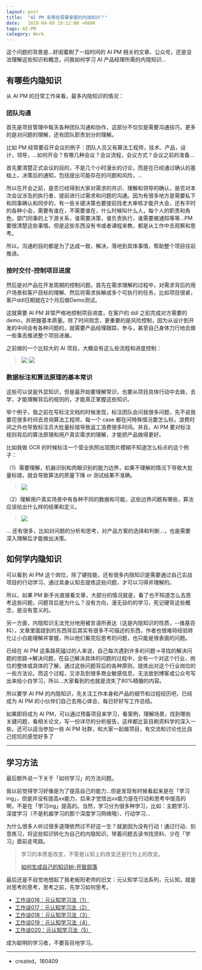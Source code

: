 ```yaml
---
layout: post
title:  "AI PM 有哪些需要掌握的内隐知识？"
date:   2018-04-09 19:12:00 +0800
tags: AI-PM
category: Work
---
```



这个问题的背景是...好闺蜜刷了一段时间的 AI PM 相关的文章、公众号，还是没法理解这些知识和概念，问我如何学习 AI 产品经理所需的内隐知识...

## 有哪些内隐知识

从 AI PM 的日常工作来看，最多内隐知识的情况：

### 团队沟通

首先是项目管理中每天各种团队沟通和协作，这部分不仅仅是需要沟通技巧，更多的是对问题的理解，还有团队职责划分的理解。

比如 PM 经常要召开会议的例子：团队人员又有算法工程师，技术、产品，设计，领导，...如何开会？有哪几种会议？会议流程，会议方式？会议之前的准备...

首先要清楚正式会议的目的，不是几个小时漫长的讨论，而是在已经通过确认的基础上，决策后的通知，包括提出可能存在的问题和风险，...

所以在开会之前，是否已经得到大家对需求的共识、理解和领导的确认，是否对本次会议涉及的执行者、提前进行过需求和问题的沟通。因为有很多地方是需要私下和同事确认和同步的，有一些关键决策也要提前找老大审核才能开大会，还有平时的各种小会，需要有谁在，不需要谁在，什么时候叫什么人，每个人的职责和角色，部门同事的上下游关系，谁需要决策，谁负责执行，谁需要被通知等等...PM 要很清楚这些事情。但是这些东西没有书或者课程来教，都是从工作中去观察和思考。

所以，沟通的目的都是为了达成一致，解决，落地到具体事情，帮助整个项目往前推进。

### 按时交付-控制项目进度

然后是对产品在开发周期的控制问题。首先在需求理解的过程中，对需求背后的用户场景和客户目标的理解、然后将需求拆解成多个可执行的任务，比如项目很紧，客户ddl日期就在2个月后做Demo测试。

这就需要 AI PM 非常严格地控制项目进度，在客户的 ddl 之前完成对方需要的demo，并把握基本质量。除了时间观念，更重要的是风险控制，因为从设计到开发的中间会有各种问题的，就需要产品经理跟踪，参与，甚至自己身体力行地去做一些事去推进整个项目进展。

之前做的一个比较大的 AI 项目，大概会有这么些流程和进度控制：

> ![](http://ojcp18ifz.bkt.clouddn.com/2018-04-23-WechatIMG620.jpeg)
> ![](http://ojcp18ifz.bkt.clouddn.com/2018-04-23-WechatIMG621.jpeg)



### 数据标注和算法原理的基本常识

这些可以说是外显知识，但是最开始要理解常识，也要从项目具体行动中去做，去学，才能理解背后的规则的，才能真正掌握这些知识。

举个例子，我之前在写标注文档的时候发现，标注团队会问我很多问题，先不说我要花很多时间去咨询算法工程师，每一个 case 都在问特殊情况要怎么标，浪费时间之外也导致标注员大批量标错导致返工浪费很多时间。并且，AI PM 要对标注规则背后的算法原理和用户真实需求的理解，才能把产品做得更好。

比如我做 OCR 的时候标注一个营业执照出现图片模糊不知道怎么标点的这个例子：

（1）需要理解，机器识别和肉眼识别的能力边界，如果不理解的情况下导致大批量标错，就会导致算法的质量下降 or 测试结果不准确。

> ![](http://ojcp18ifz.bkt.clouddn.com/2018-04-23-112905.jpg) 


（2）理解用户真实场景中有各种不同的数据和可能，这些边界问题有哪些，算法应该给出什么样的结果和定义。

> ![](http://ojcp18ifz.bkt.clouddn.com/2018-04-23-113108.jpg)


... 还有很多，比如对问题的分析和思考，对产品方案的选择和判断...，也是需要深入理解后才能做出决策。


## 如何学内隐知识

可以看到 AI PM 这个岗位，除了硬技能，还有很多内隐知识是需要通过自己实战项目的行动学习、通过具身认知去提炼这些问题，才可以习得并理解的。

所以，如果 PM 新手光直接看文章，大部分的情况就是，看了也不知道怎么去思考这些问题，问题背后是为什么？没有方向，漫无目的的学习，死记硬背这些概念，是没有意义的。

另一方面，内隐知识无法充分地用被言语所表达（这是内隐知识的性质，--维基百科），文章里面提到的东西背后其实有很多不可描述的东西，作者也很难将经验转化让小白能理解并掌握，所以他们看完后思考的问题，也只能是很表面的问题。

已经在 AI PM 这条路死磕过的人来说，自己每次遇到许多的问题->寻找的解决问题的思路->解决问题，在自己解决具体的问题的过程中，会有一个对这个行业、岗位的整体或具体的了解，通过这些问题背后的各种原则，提炼出对这个行业岗位的一些方法论。而这个过程，又涉及到很多商业敏感信息，无法放到博客或公众号写出来给小白学习，所以...大家看到的也就是流失了80%精髓的内容。

所以要学 AI PM 的内隐知识，先关注工作本身和产品的细节和过程经历吧，已经成为 AI PM 的小伙伴们自己去用心体会，每日好好写工作总结。

如果即将成为 AI PM，可以通过预备项目来学习，看案例，理解场景，找到哪些关键问题，看相关论文，写一份详尽的分析报告，这样都比盲目刷资料学的深入一些。还可以适当参加一些 AI PM 社群，和大家一起做项目，有交流和讨论也比自己挖坑的感觉好多了

---

## 学习方法

最后额外说一下关于「如何学习」的方法问题。

我以前觉得学习好像是为了提高自己的能力...但是发现有时候看起来是在「学习ing」，但是并没有提高xx能力，后来才觉悟出xx能力是在行动和思考中提高的啊，不是在「学习ing」提高的。当然，学习分为很多种学习，比如：主题学习、深度学习（不是机器学习的那个深度学习网络哦）、行动学习...

为什么很多人听过很多道理依然过不好这一生？就是因为没有行动！通过行动、刻意练习，将这些知识转化为自己的内隐知识。带着问题去读书找资料，少在「学习」面前走弯路。

> 学习的本质是改变，不管是认知上的改变还是行为上的改变。
> 
> [如何生成自己的知识树-开智部落](https://mp.weixin.qq.com/s?__biz=MzI1NjQ5NzM2Ng==&mid=2247483735&idx=1&sn=f5112ee2c89322a019fd683d43b68a8b&chksm=ea2482eedd530bf85c888586fb3e7f173953defd13dc2968e6543ff848cd691fc051f844d2fb&mpshare=1&scene=1&srcid=0408NymNffoPKoTaXFTjNmBN&key=52f65e2fc335f081aa98694a8dae7966b8a6e13b2ead07d1258694cfd5a57b52ff2f276f4aad4e97a056e447e59cff9cb702c58ac3976eb1b1acfc6f448855a88eb554d3caac3a707916e96f4e18fe30&ascene=0&uin=OTYyNDg4NjIx&devicetype=iMac+MacBookPro14%2C1+OSX+OSX+10.12.5+build(16F2073)&version=12020810&nettype=WIFI&lang=zh_CN&fontScale=100&pass_ticket=XhQRlddtEjj7fjqXNaZGiSbN4xHzM0uG6x%2BZLQH%2B7Op7yAMWXAd5X%2Fyp3FGshV63)

最后还是不自觉地想起了我老板阳老师的旧文：元认知学习法系列，元认知，就是对思考的思考，思考之前，先学习如何思考。

- [工作谈016：元认知学习法（1）](https://mp.weixin.qq.com/s?__biz=MzA3MzM0MjUyMQ==&mid=2652149229&idx=1&sn=f17e909f3aea79267c4492d9786df711&mpshare=1&scene=1&srcid=0404mrpusTIqetasxY47Xi5T&key=81c79c138bc9861d15d81b5e491cd8d621c670d900aebe9f010122569692bd40ad6e47eae99658990ca600acd2499566c762f2deb72fea792fd7c76a21542d0b3cbfb4a9af8f40859b31b2a30c1e28bb&ascene=0&uin=OTYyNDg4NjIx&devicetype=iMac+MacBookPro14%2C1+OSX+OSX+10.12.5+build(16F2073)&version=12020810&nettype=WIFI&lang=zh_CN&fontScale=100&pass_ticket=MkaafPgVreQBUzTk1rOeYHeCpElwPtCQW7eOf1FNlxJi%2FU0xRl6DtleTLVfXbMwK)
- [工作谈017：元认知学习法（2）](https://mp.weixin.qq.com/s?__biz=MzA3MzM0MjUyMQ==&mid=2652149232&idx=1&sn=3709475a3a4b6fc2fb56f7e25a52d1b7&mpshare=1&scene=1&srcid=0404gHrU7N7SGE0BQAuw3U9o&key=52f65e2fc335f08165de0837df128c8819a0395d4dae85f4b1c8589b62f7427b8e348c3af927f3f45ba72b8f4a5bde4c0c7cfd1ea4823b5505bf106867095ecfa8de409f8ce57fa684f421c3066f22e2&ascene=0&uin=OTYyNDg4NjIx&devicetype=iMac+MacBookPro14%2C1+OSX+OSX+10.12.5+build(16F2073)&version=12020810&nettype=WIFI&lang=zh_CN&fontScale=100&pass_ticket=MkaafPgVreQBUzTk1rOeYHeCpElwPtCQW7eOf1FNlxJi%2FU0xRl6DtleTLVfXbMwK)
- [工作谈018：元认知学习法（3）](https://mp.weixin.qq.com/s?__biz=MzA3MzM0MjUyMQ==&mid=2652149235&idx=1&sn=c1f678d649fae0ebc25380fd041e5cb7&mpshare=1&scene=1&srcid=0404UNqi3eHLGaXpLodeXgew&key=81c79c138bc9861d2bf92f9928890ac172ebc30de62e9e1e9dfccd5489eea114d32715313b3dcc570734f738bb46db4c2d73af9429a3c6f82da9f35104b78cae256eb70945656c7c8b3569b5d569afcc&ascene=0&uin=OTYyNDg4NjIx&devicetype=iMac+MacBookPro14%2C1+OSX+OSX+10.12.5+build(16F2073)&version=12020810&nettype=WIFI&lang=zh_CN&fontScale=100&pass_ticket=MkaafPgVreQBUzTk1rOeYHeCpElwPtCQW7eOf1FNlxJi%2FU0xRl6DtleTLVfXbMwK)
- [工作谈019：元认知学习法（4）](https://mp.weixin.qq.com/s?__biz=MzA3MzM0MjUyMQ==&mid=2652149239&idx=1&sn=aac4a6eadc3b9390455206df7c9a1543&mpshare=1&scene=1&srcid=04042XorepQt77szrdqIMh04&key=8e58dd8e1c344716b0b2d48f8d7981eccba67673612f89f37f8f6e4147a8a6fe2d269b6425494f1386d4619fe544493fbec7ae5dfeec332fc4941166920f0fc3ab75eed919071390f23f47c909f355f1&ascene=0&uin=OTYyNDg4NjIx&devicetype=iMac+MacBookPro14%2C1+OSX+OSX+10.12.5+build(16F2073)&version=12020810&nettype=WIFI&lang=zh_CN&fontScale=100&pass_ticket=MkaafPgVreQBUzTk1rOeYHeCpElwPtCQW7eOf1FNlxJi%2FU0xRl6DtleTLVfXbMwK)
- [工作谈020：元认知学习法（5）](https://mp.weixin.qq.com/s?__biz=MzA3MzM0MjUyMQ==&mid=2652149243&idx=1&sn=4265d0fb8747c5c8d633bc9dce48a7a1&mpshare=1&scene=1&srcid=04044sjKfX2LVCIwwgeYr26O&key=81c79c138bc9861df426ab786e962641c87abfc0bd24cc5ec44088b63010a3339e26a13ac23d5447e45cd8b91b31036a6afb1d5944a3be7f106eb170aecd244b1c0216f8da6abbf3a1440300b5847510&ascene=0&uin=OTYyNDg4NjIx&devicetype=iMac+MacBookPro14%2C1+OSX+OSX+10.12.5+build(16F2073)&version=12020810&nettype=WIFI&lang=zh_CN&fontScale=100&pass_ticket=MkaafPgVreQBUzTk1rOeYHeCpElwPtCQW7eOf1FNlxJi%2FU0xRl6DtleTLVfXbMwK)

成为聪明的学习者，不要盲目地学习。

---

- created，180409
